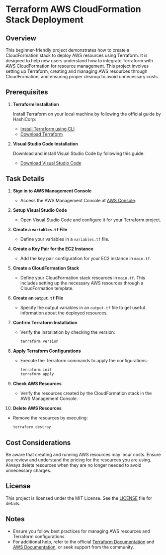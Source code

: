 # Terraform AWS CloudFormation Stack Deployment

## Overview

This beginner-friendly project demonstrates how to create a CloudFormation stack to deploy AWS resources using Terraform. It is designed to help new users understand how to integrate Terraform with AWS CloudFormation for resource management. This project involves setting up Terraform, creating and managing AWS resources through CloudFormation, and ensuring proper cleanup to avoid unnecessary costs.

## Prerequisites

1. **Terraform Installation**

   Install Terraform on your local machine by following the official guide by HashiCorp:
   - [Install Terraform using CLI](https://learn.hashicorp.com/tutorials/terraform/install-cli)
   - [Download Terraform](https://www.terraform.io/downloads.html)

2. **Visual Studio Code Installation**

   Download and install Visual Studio Code by following this guide:
   - [Download Visual Studio Code](https://code.visualstudio.com/download)

## Task Details

1. **Sign in to AWS Management Console**

   - Access the AWS Management Console at [AWS Console](https://aws.amazon.com/console/).

2. **Setup Visual Studio Code**

   - Open Visual Studio Code and configure it for your Terraform project.

3. **Create a `variables.tf` File**

   - Define your variables in a `variables.tf` file.

4. **Create a Key Pair for the EC2 Instance**

   - Add the key pair configuration for your EC2 instance in `main.tf`.

5. **Create a CloudFormation Stack**

   - Define your CloudFormation stack resources in `main.tf`. This includes setting up the necessary AWS resources through a CloudFormation template.

6. **Create an `output.tf` File**

   - Specify the output variables in an `output.tf` file to get useful information about the deployed resources.

7. **Confirm Terraform Installation**

   - Verify the installation by checking the version:
     ```bash
     terraform version
     ```

8. **Apply Terraform Configurations**

   - Execute the Terraform commands to apply the configurations:
     ```bash
     terraform init
     terraform apply
     ```

9. **Check AWS Resources**

   - Verify the resources created by the CloudFormation stack in the AWS Management Console.



10. **Delete AWS Resources**

   - Remove the resources by executing:
     ```bash
     terraform destroy
     ```

## Cost Considerations

Be aware that creating and running AWS resources may incur costs. Ensure you review and understand the pricing for the resources you are using. Always delete resources when they are no longer needed to avoid unnecessary charges.


## License

This project is licensed under the MIT License. See the [LICENSE](LICENSE) file for details.

## Notes

- Ensure you follow best practices for managing AWS resources and Terraform configurations.
- For additional help, refer to the official [Terraform Documentation](https://www.terraform.io/docs) and [AWS Documentation](https://docs.aws.amazon.com/), or seek support from the community.
